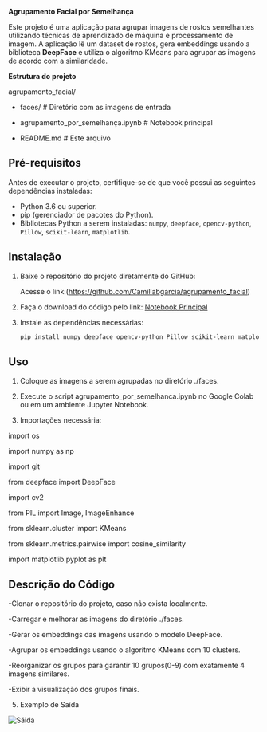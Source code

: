 **Agrupamento Facial por Semelhança**

Este projeto é uma aplicação para agrupar imagens de rostos semelhantes utilizando técnicas de aprendizado de máquina e processamento de imagem. A aplicação lê um dataset de rostos, gera embeddings usando a 
biblioteca **DeepFace** e utiliza o algoritmo KMeans para agrupar as imagens de acordo com a similaridade.

**Estrutura do projeto**

agrupamento_facial/

- faces/                    # Diretório com as imagens de entrada

- agrupamento_por_semelhança.ipynb    # Notebook principal

- README.md                # Este arquivo

## Pré-requisitos

Antes de executar o projeto, certifique-se de que você possui as seguintes dependências instaladas:

- Python 3.6 ou superior.
- pip (gerenciador de pacotes do Python).
- Bibliotecas Python a serem instaladas: `numpy`, `deepface`, `opencv-python`, `Pillow`, `scikit-learn`, `matplotlib`.

## Instalação
1. Baixe o repositório do projeto diretamente do GitHub:
   
   Acesse o link:(https://github.com/Camillabgarcia/agrupamento_facial)
   
3. Faça o download do código pelo link: [Notebook Principal](https://github.com/Camillabgarcia/agrupamento_facial/blob/main/agrupamento_por_semelhan%C3%A7a.ipynb)

4. Instale as dependências necessárias:
   ```bash
   pip install numpy deepface opencv-python Pillow scikit-learn matplotlib

## Uso
1. Coloque as imagens a serem agrupadas no diretório ./faces.
   
2. Execute o script agrupamento_por_semelhanca.ipynb no Google Colab ou em um ambiente Jupyter Notebook.

3. Importações necessária:
   
import os

import numpy as np

import git

from deepface import DeepFace

import cv2

from PIL import Image, ImageEnhance

from sklearn.cluster import KMeans

from sklearn.metrics.pairwise import cosine_similarity

import matplotlib.pyplot as plt

## Descrição do Código

-Clonar o repositório do projeto, caso não exista localmente.

-Carregar e melhorar as imagens do diretório ./faces.

-Gerar os embeddings das imagens usando o modelo DeepFace.

-Agrupar os embeddings usando o algoritmo KMeans com 10 clusters.

-Reorganizar os grupos para garantir 10 grupos(0-9) com exatamente 4 imagens similares.

-Exibir a visualização dos grupos finais.

5. Exemplo de Saída
   
![Sáida](https://github.com/Camillabgarcia/agrupamento_facial/blob/main/Resultado.jpg?raw=true)
